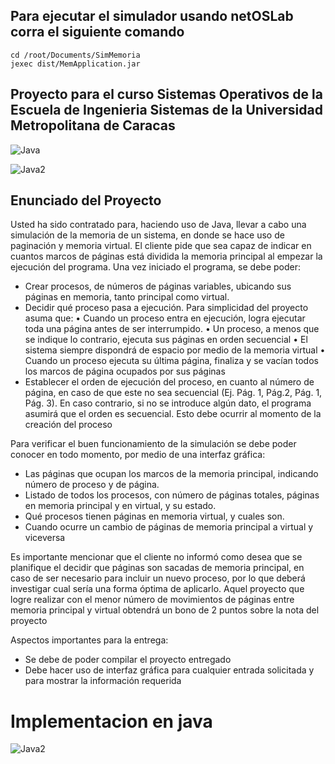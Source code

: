 ## Para ejecutar el simulador usando netOSLab corra el siguiente comando
```
cd /root/Documents/SimMemoria
jexec dist/MemApplication.jar
```
## Proyecto para el curso Sistemas Operativos de la Escuela de Ingenieria Sistemas de la Universidad Metropolitana de Caracas

![Java](https://usemoslinux.net/wp-content/uploads/2016/01/Java-Netbeans.png)

![Java2](https://club28blog.files.wordpress.com/2018/01/imagen2.png)

## Enunciado del Proyecto

Usted ha sido contratado para, haciendo uso de Java, llevar a cabo una simulación de la memoria de un sistema, en donde se hace uso de paginación y memoria virtual. El cliente pide que sea capaz de indicar en cuantos marcos de páginas está dividida la memoria principal al empezar la ejecución del programa. Una vez iniciado el programa, se debe poder:	

 -	Crear procesos, de números de páginas variables, ubicando sus páginas en memoria, tanto principal como virtual.
 -	Decidir qué proceso pasa a ejecución. Para simplicidad del proyecto asuma que:
 •	Cuando un proceso entra en ejecución, logra ejecutar toda una página antes de ser interrumpido.
 •	Un proceso, a menos que se indique lo contrario, ejecuta sus páginas en orden secuencial
 •	El sistema siempre dispondrá de espacio por medio de la memoria virtual
 •	Cuando un proceso ejecuta su última página, finaliza y se vacían todos los marcos de página ocupados por sus páginas
 -	Establecer el orden de ejecución del proceso, en cuanto al número de página, en caso de que este no sea secuencial (Ej. Pág. 1, Pág.2, Pág. 1, Pág. 3). En caso contrario, si no se introduce algún dato, el programa asumirá que el orden es secuencial. Esto debe ocurrir  al momento de la creación del proceso

 Para verificar el buen funcionamiento de la simulación se debe poder conocer en todo momento, por medio de una interfaz gráfica:
 -	Las páginas que ocupan los marcos de la memoria principal, indicando número de proceso y de página.
 -	Listado de todos los procesos, con número de páginas totales, páginas en memoria principal y en virtual, y su estado.
 -	Qué procesos tienen páginas en memoria virtual, y cuales son.
 -	Cuando ocurre un cambio de páginas de memoria principal a virtual y viceversa

 Es importante mencionar que el cliente no informó como desea que se planifique el decidir que páginas son sacadas de memoria principal,  en caso de ser necesario para incluir un nuevo proceso, por lo que deberá investigar cual sería una forma óptima de aplicarlo. Aquel  proyecto que logre realizar con el menor número de movimientos de páginas entre memoria principal y virtual obtendrá un bono de 2 puntos sobre la nota del proyecto

Aspectos importantes para la entrega:
 -	Se debe de poder compilar el proyecto entregado
 -	Debe hacer uso de interfaz gráfica para cualquier entrada solicitada y para mostrar la información requerida
 
 # Implementacion en java
![Java2](https://club28blog.files.wordpress.com/2018/01/imagen2.png)
